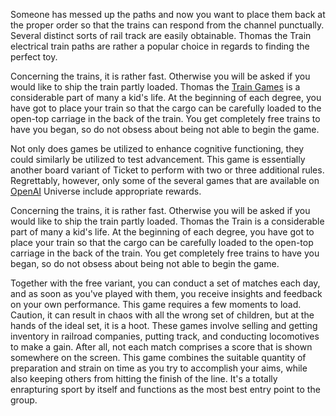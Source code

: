 Someone has messed up the paths and now you want to place them back at the proper order so that the trains can respond from the channel punctually. Several distinct sorts of rail track are easily obtainable. Thomas the Train electrical train paths are rather a popular choice in regards to finding the perfect toy.

Concerning the trains, it is rather fast. Otherwise you will be asked if you would like to ship the train partly loaded. Thomas the <a href="http://traingaming.com/">Train Games</a> is a considerable part of many a kid's life. At the beginning of each degree, you have got to place your train so that the cargo can be carefully loaded to the open-top carriage in the back of the train. You get completely free trains to have you began, so do not obsess about being not able to begin the game.

Not only does games be utilized to enhance cognitive functioning, they could similarly be utilized to test advancement. This game is essentially another board variant of Ticket to perform with two or three additional rules. Regrettably, however, only some of the several games that are available on <a href="https://openai.com/">OpenAI</a> Universe include appropriate rewards.

Concerning the trains, it is rather fast. Otherwise you will be asked if you would like to ship the train partly loaded. Thomas the Train is a considerable part of many a kid's life. At the beginning of each degree, you have got to place your train so that the cargo can be carefully loaded to the open-top carriage in the back of the train. You get completely free trains to have you began, so do not obsess about being not able to begin the game.

Together with the free variant, you can conduct a set of matches each day, and as soon as you've played with them, you receive insights and feedback on your own performance. This game requires a few moments to load. Caution, it can result in chaos with all the wrong set of children, but at the hands of the ideal set, it is a hoot. These games involve selling and getting inventory in railroad companies, putting track, and conducting locomotives to make a gain. After all, not each match comprises a score that is shown somewhere on the screen. This game combines the suitable quantity of preparation and strain on time as you try to accomplish your aims, while also keeping others from hitting the finish of the line. It's a totally enrapturing sport by itself and functions as the most best entry point to the group.
